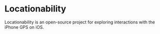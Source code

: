 Locationability
===============

Locationability is an open-source project for exploring interactions with the iPhone GPS on iOS.